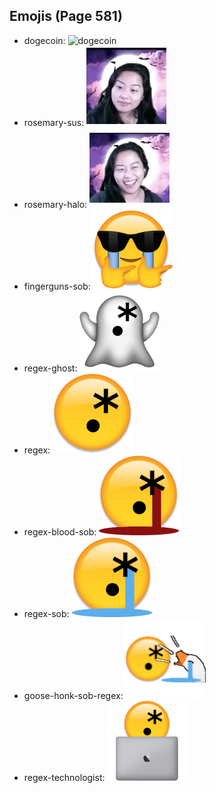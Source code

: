 
## Emojis (Page 581)

* dogecoin: ![dogecoin](output/dogecoin)
* rosemary-sus: ![rosemary-sus](output/rosemary-sus.png)
* rosemary-halo: ![rosemary-halo](output/rosemary-halo.png)
* fingerguns-sob: ![fingerguns-sob](output/fingerguns-sob.png)
* regex-ghost: ![regex-ghost](output/regex-ghost.png)
* regex: ![regex](output/regex.png)
* regex-blood-sob: ![regex-blood-sob](output/regex-blood-sob.png)
* regex-sob: ![regex-sob](output/regex-sob.png)
* goose-honk-sob-regex: ![goose-honk-sob-regex](output/goose-honk-sob-regex.png)
* regex-technologist: ![regex-technologist](output/regex-technologist.png)
